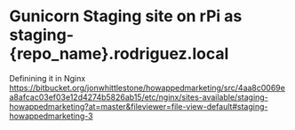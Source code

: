 # Gunicorn Staging site on rPi as staging-{repo_name}.rodriguez.local

Definining it in Nginx
https://bitbucket.org/jonwhittlestone/howappedmarketing/src/4aa8c0069ea8afcac03ef03e12d4274b5826ab15/etc/nginx/sites-available/staging-howappedmarketing?at=master&fileviewer=file-view-default#staging-howappedmarketing-3






